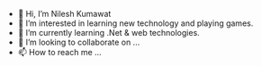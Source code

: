 - 👋 Hi, I’m Nilesh Kumawat
- 👀 I’m interested in learning new technology and playing games.
- 🌱 I’m currently learning .Net & web technologies.
- 💞️ I’m looking to collaborate on ...
- 📫 How to reach me ...

<!---
nkumawat782/nkumawat782 is a ✨ special ✨ repository because its `README.md` (this file) appears on your GitHub profile.
You can click the Preview link to take a look at your changes.
--->
